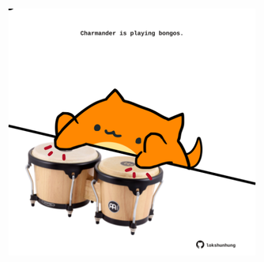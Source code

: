<!-- built at 27/11/2023, 20:00:38 UTC -->
<p align="center">
  <img width="500" height="500" src="./ReadmeImage.svg">
</p>
